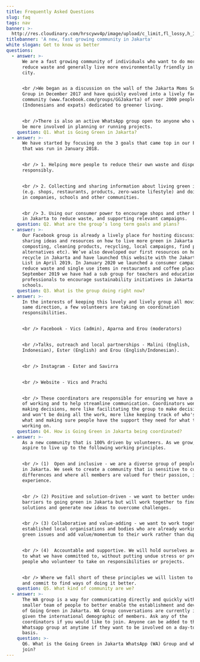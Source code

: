 ```yaml
---
title: Frequently Asked Questions
slug: faq
tags: nav
banner: >-
  http://res.cloudinary.com/hrscywv4p/image/upload/c_limit,fl_lossy,h_1500,w_2000,f_auto,q_auto/v1/1378019/kilarov-zaneit-634702-unsplash_zfrfwx.jpg
titlebanner: 'A new, fast growing community in Jakarta'
white slogan: Get to know us better
questions:
  - answer: >-
      We are a fast growing community of individuals who want to do more to
      reduce waste and generally live more environmentally friendly in this
      city.


      <br />We began as a discussion on the wall of the Jakarta Moms Support
      Group in December 2017 and have quickly evolved into a lively facebook
      community (www.facebook.com/groups/GGJakarta) of over 2000 people
      (Indonesians and expats) dedicated to greener living.


      <br />There is also an active WhatsApp group open to anyone who wants to
      be more involved in planning or running projects.
    question: Q1. What is Going Green in Jakarta?
  - answer: >-
      We have started by focusing on the 3 goals that came top in our FB poll
      that was run in January 2018.


      <br /> 1. Helping more people to reduce their own waste and dispose of it
      responsibly.


      <br /> 2. Collecting and sharing information about living green in Jakarta
      (e.g. shops, restaurants, products, zero-waste lifestyle) and doing talks
      in companies, schools and other communities. 


      <br /> 3. Using our consumer power to encourage shops and other businesses
      in Jakarta to reduce waste, and supporting relevant campaigns.
    question: Q2. What are the group’s long term goals and plans?
  - answer: >-
      Our Facebook group is already a lively place for hosting discussion and
      sharing ideas and resources on how to live more green in Jakarta (e.g.
      composting, cleaning products, recycling, local campaigns, find plastic
      alternatives etc). We’ve also developed our first resources on how you can
      recycle in Jakarta and have launched this website with the Jakarta Green
      List in April 2019. In January 2020 we launched a consumer campaign to
      reduce waste and single use items in restaurants and coffee places. Since
      September 2019 we have had a sub group for teachers and education
      professionals to encourage sustainability initiatives in Jakarta's
      schools.
    question: Q3. What is the group doing right now?
  - answer: >-
      In the interests of keeping this lovely and lively group all moving in the
      same direction, a few volunteers are taking on coordination
      responsibilities. 


      <br /> Facebook - Vics (admin), Aparna and Erou (moderators)


      <br />Talks, outreach and local partnerships - Malini (English,
      Indonesian), Ester (English) and Erou (English/Indonesian).


      <br /> Instagram - Ester and Savirra


      <br /> Website - Vics and Prachi 


      <br /> These coordinators are responsible for ensuring we have a clear way
      of working and to help streamline communication. Coordinators won't be
      making decisions, more like facilitating the group to make decisions...
      and won't be doing all the work, more like keeping track of who's doing
      what and making sure people have the support they need for what they're
      working on.
    question: Q4. How is Going Green in Jakarta being coordinated?
  - answer: >-
      As a new community that is 100% driven by volunteers. As we grow, we
      aspire to live up to the following working principles. 


      <br /> (1)  Open and inclusive - we are a diverse group of people living
      in Jakarta. We seek to create a community that is sensitive to cultural
      differences and where all members are valued for their passion, ideas and
      experience.


      <br /> (2) Positive and solution-driven - we want to better understand the
      barriers to going green in Jakarta but will work together to find
      solutions and generate new ideas to overcome challenges.


      <br /> (3) Collaborative and value-adding - we want to work together with
      established local organisations and bodies who are already working on
      green issues and add value/momentum to their work rather than duplicating.


      <br /> (4)  Accountable and supportive. We will hold ourselves accountable
      to what we have committed to, without putting undue stress or pressure on
      people who volunteer to take on responsibilities or projects.


      <br /> Where we fall short of these principles we will listen to feedback
      and commit to find ways of doing it better.
    question: Q5. What kind of community are we?
  - answer: >-
      The WA group is a way for communicating directly and quickly with a
      smaller team of people to better enable the establishment and development
      of Going Green in Jakarta. WA Group conversations are currently in English
      given the international demographic of members. Ask any of the
      coordinators if you would like to join. Anyone can be added to the
      Whatsapp group at anytime if they want to be involved on a day-to-day
      basis. 
    question: >-
      Q6. What is the Going Green in Jakarta WhatsApp (WA) Group and who can
      join?
---
```


